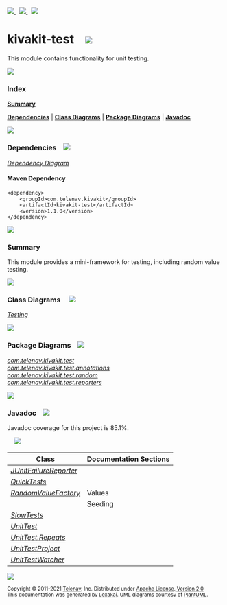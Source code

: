 [//]: # (start-user-text)

<a href="https://www.kivakit.org">
<img src="https://www.kivakit.org/images/web-32.png" srcset="https://www.kivakit.org/images/web-32-2x.png 2x"/>
</a>
&nbsp;
<a href="https://twitter.com/openkivakit">
<img src="https://www.kivakit.org/images/twitter-32.png" srcset="https://www.kivakit.org/images/twitter-32-2x.png 2x"/>
</a>
&nbsp;
<a href="https://kivakit.zulipchat.com">
<img src="https://www.kivakit.org/images/zulip-32.png" srcset="https://www.kivakit.org/images/zulip-32-2x.png 2x"/>
</a>

[//]: # (end-user-text)

# kivakit-test &nbsp;&nbsp; <img src="https://www.kivakit.org/images/gears-32.png" srcset="https://www.kivakit.org/images/gears-32-2x.png 2x"/>

This module contains functionality for unit testing.

<img src="https://www.kivakit.org/images/horizontal-line-512.png" srcset="https://www.kivakit.org/images/horizontal-line-512-2x.png 2x"/>

### Index

[**Summary**](#summary)  

[**Dependencies**](#dependencies) | [**Class Diagrams**](#class-diagrams) | [**Package Diagrams**](#package-diagrams) | [**Javadoc**](#javadoc)

<img src="https://www.kivakit.org/images/horizontal-line-512.png" srcset="https://www.kivakit.org/images/horizontal-line-512-2x.png 2x"/>

### Dependencies <a name="dependencies"></a> &nbsp;&nbsp; <img src="https://www.kivakit.org/images/dependencies-32.png" srcset="https://www.kivakit.org/images/dependencies-32-2x.png 2x"/>

[*Dependency Diagram*](https://www.kivakit.org/1.1.0/lexakai/kivakit/kivakit-test/documentation/diagrams/dependencies.svg)

#### Maven Dependency

    <dependency>
        <groupId>com.telenav.kivakit</groupId>
        <artifactId>kivakit-test</artifactId>
        <version>1.1.0</version>
    </dependency>

<img src="https://www.kivakit.org/images/horizontal-line-128.png" srcset="https://www.kivakit.org/images/horizontal-line-128-2x.png 2x"/>

[//]: # (start-user-text)

### Summary <a name = "summary"></a>

This module provides a mini-framework for testing, including random value testing.

[//]: # (end-user-text)

<img src="https://www.kivakit.org/images/horizontal-line-128.png" srcset="https://www.kivakit.org/images/horizontal-line-128-2x.png 2x"/>

### Class Diagrams <a name="class-diagrams"></a> &nbsp; &nbsp; <img src="https://www.kivakit.org/images/diagram-40.png" srcset="https://www.kivakit.org/images/diagram-40-2x.png 2x"/>

[*Testing*](https://www.kivakit.org/1.1.0/lexakai/kivakit/kivakit-test/documentation/diagrams/diagram-test.svg)

<img src="https://www.kivakit.org/images/horizontal-line-128.png" srcset="https://www.kivakit.org/images/horizontal-line-128-2x.png 2x"/>

### Package Diagrams <a name="package-diagrams"></a> &nbsp;&nbsp; <img src="https://www.kivakit.org/images/box-32.png" srcset="https://www.kivakit.org/images/box-32-2x.png 2x"/>

[*com.telenav.kivakit.test*](https://www.kivakit.org/1.1.0/lexakai/kivakit/kivakit-test/documentation/diagrams/com.telenav.kivakit.test.svg)  
[*com.telenav.kivakit.test.annotations*](https://www.kivakit.org/1.1.0/lexakai/kivakit/kivakit-test/documentation/diagrams/com.telenav.kivakit.test.annotations.svg)  
[*com.telenav.kivakit.test.random*](https://www.kivakit.org/1.1.0/lexakai/kivakit/kivakit-test/documentation/diagrams/com.telenav.kivakit.test.random.svg)  
[*com.telenav.kivakit.test.reporters*](https://www.kivakit.org/1.1.0/lexakai/kivakit/kivakit-test/documentation/diagrams/com.telenav.kivakit.test.reporters.svg)

<img src="https://www.kivakit.org/images/horizontal-line-128.png" srcset="https://www.kivakit.org/images/horizontal-line-128-2x.png 2x"/>

### Javadoc <a name="javadoc"></a> &nbsp;&nbsp; <img src="https://www.kivakit.org/images/books-32.png" srcset="https://www.kivakit.org/images/books-32-2x.png 2x"/>

Javadoc coverage for this project is 85.1%.  
  
&nbsp; &nbsp; <img src="https://www.kivakit.org/images/meter-90-96.png" srcset="https://www.kivakit.org/images/meter-90-96-2x.png 2x"/>




| Class | Documentation Sections |
|---|---|
| [*JUnitFailureReporter*](https://www.kivakit.org/1.1.0/javadoc/kivakit/kivakit.test/com/telenav/kivakit/test/reporters/JUnitFailureReporter.html) |  |  
| [*QuickTests*](https://www.kivakit.org/1.1.0/javadoc/kivakit/kivakit.test/com/telenav/kivakit/test/annotations/QuickTests.html) |  |  
| [*RandomValueFactory*](https://www.kivakit.org/1.1.0/javadoc/kivakit/kivakit.test/com/telenav/kivakit/test/random/RandomValueFactory.html) | Values |  
| | Seeding |  
| [*SlowTests*](https://www.kivakit.org/1.1.0/javadoc/kivakit/kivakit.test/com/telenav/kivakit/test/annotations/SlowTests.html) |  |  
| [*UnitTest*](https://www.kivakit.org/1.1.0/javadoc/kivakit/kivakit.test/com/telenav/kivakit/test/UnitTest.html) |  |  
| [*UnitTest.Repeats*](https://www.kivakit.org/1.1.0/javadoc/kivakit/kivakit.test/com/telenav/kivakit/test/UnitTest.Repeats.html) |  |  
| [*UnitTestProject*](https://www.kivakit.org/1.1.0/javadoc/kivakit/kivakit.test/com/telenav/kivakit/test/UnitTestProject.html) |  |  
| [*UnitTestWatcher*](https://www.kivakit.org/1.1.0/javadoc/kivakit/kivakit.test/com/telenav/kivakit/test/UnitTestWatcher.html) |  |  

[//]: # (start-user-text)



[//]: # (end-user-text)

<img src="https://www.kivakit.org/images/horizontal-line-512.png" srcset="https://www.kivakit.org/images/horizontal-line-512-2x.png 2x"/>

<sub>Copyright &#169; 2011-2021 [Telenav](https://telenav.com), Inc. Distributed under [Apache License, Version 2.0](LICENSE)</sub>  
<sub>This documentation was generated by [Lexakai](https://lexakai.org). UML diagrams courtesy of [PlantUML](https://plantuml.com).</sub>

